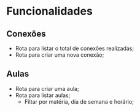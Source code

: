 # Funcionalidades

## Conexões 

- Rota para listar o total de conexões realizadas;
- Rota para criar uma nova conexão;

## Aulas

- Rota para criar uma aula;
- Rota para listar aulas;
  - Filtar por matéria, dia de semana e horário;